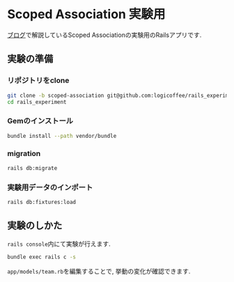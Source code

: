 # Scoped Association 実験用

[ブログ]()で解説しているScoped Associationの実験用のRailsアプリです.

## 実験の準備

### リポジトリをclone

```bash
git clone -b scoped-association git@github.com:logicoffee/rails_experiment.git
cd rails_experiment
```

### Gemのインストール

```bash
bundle install --path vendor/bundle
```

### migration

```bash
rails db:migrate
```

### 実験用データのインポート

```bash
rails db:fixtures:load
```

## 実験のしかた

`rails console`内にて実験が行えます.

```bash
bundle exec rails c -s
```

`app/models/team.rb`を編集することで, 挙動の変化が確認できます.

